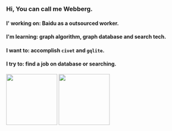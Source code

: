 ### Hi, You can call me Webberg.  
#### I' working on: Baidu as a outsourced worker.
#### I'm learning: graph algorithm, graph database and search tech.  
#### I want to: accomplish `civet` and `gqlite`.  
#### I try to: find a job on database or searching.

<!--
**webbery/webbery** is a ✨ _special_ ✨ repository because its `README.md` (this file) appears on your GitHub profile.

Here are some ideas to get you started:
-->
<!-- - 🔭 I’m currently working on ... -->
<!-- - 🌱 I’m currently learning ... -->
<!-- - 👯 I’m looking to collaborate on ... -->
<!-- - 🤔 I’m looking for help with ... 
- 💬 Ask me about ...
- 📫 How to reach me: ...
- 😄 Pronouns: ...  -->
<!-- - ⚡ C++/js/python   -->

<img align="" height="137px" src="https://github-readme-stats.vercel.app/api?username=webbery&hide_title=true&hide_border=true&show_icons=true&include_all_commits=true&line_height=21&theme=gruvbox_light&locale=cn" />
<img height="137px" src="https://github-readme-stats.vercel.app/api/top-langs/?username=webbery&hide_title=true&hide_border=true&layout=compact&theme=gruvbox_light&locale=cn"/>
<!--img align='left' src="https://github-profile-summary-cards.vercel.app/api/cards/profile-details?username=webbery&theme=nord_dark"/-->
